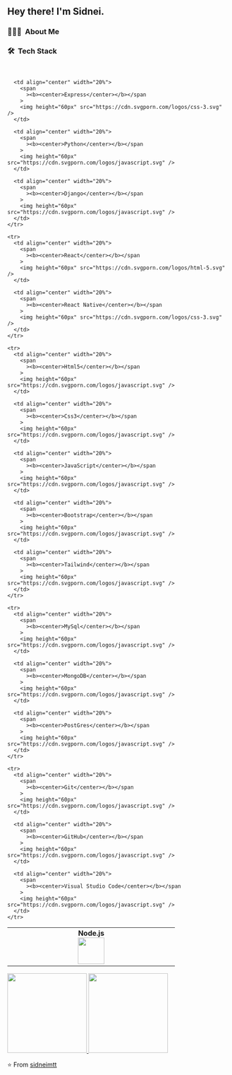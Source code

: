 <!--
**sidneimtt/sidneimtt** is a ✨ _special_ ✨ repository because its `README.md` (this file) appears on your GitHub profile.

Here are some ideas to get you started:

- 🔭 I’m currently working on ...
- 🌱 I’m currently learning ...
- 👯 I’m looking to collaborate on ...
- 🤔 I’m looking for help with ...
- 💬 Ask me about ...
- 📫 How to reach me: ...
- 😄 Pronouns: ...
- ⚡ Fun fact: ...

<img src="https://raw.githubusercontent.com/AVS1508/AVS1508/master/assets/Aditya%20Vikram%20Singh%20Banner.png">
-->

<h2> Hey there! I'm Sidnei.</h2>

<h3> 👨🏻‍💻 &nbsp;About Me </h3>

<h3> 🛠 &nbsp;Tech Stack</h3>
<br />
<table>
  <tbody>
    <tr>
      <td align="center" width="20%">
        <span
          ><b><center>Node.js</center></b></span
        >
        <img height="60px" src="https://cdn.svgporn.com/logos/html-5.svg" />
      </td>

      <td align="center" width="20%">
        <span
          ><b><center>Express</center></b></span
        >
        <img height="60px" src="https://cdn.svgporn.com/logos/css-3.svg" />
      </td>

      <td align="center" width="20%">
        <span
          ><b><center>Python</center></b></span
        >
        <img height="60px" src="https://cdn.svgporn.com/logos/javascript.svg" />
      </td>

      <td align="center" width="20%">
        <span
          ><b><center>Django</center></b></span
        >
        <img height="60px" src="https://cdn.svgporn.com/logos/javascript.svg" />
      </td>
    </tr>

    <tr>
      <td align="center" width="20%">
        <span
          ><b><center>React</center></b></span
        >
        <img height="60px" src="https://cdn.svgporn.com/logos/html-5.svg" />
      </td>

      <td align="center" width="20%">
        <span
          ><b><center>React Native</center></b></span
        >
        <img height="60px" src="https://cdn.svgporn.com/logos/css-3.svg" />
      </td>
    </tr>

    <tr>
      <td align="center" width="20%">
        <span
          ><b><center>Html5</center></b></span
        >
        <img height="60px" src="https://cdn.svgporn.com/logos/javascript.svg" />
      </td>

      <td align="center" width="20%">
        <span
          ><b><center>Css3</center></b></span
        >
        <img height="60px" src="https://cdn.svgporn.com/logos/javascript.svg" />
      </td>

      <td align="center" width="20%">
        <span
          ><b><center>JavaScript</center></b></span
        >
        <img height="60px" src="https://cdn.svgporn.com/logos/javascript.svg" />
      </td>

      <td align="center" width="20%">
        <span
          ><b><center>Bootstrap</center></b></span
        >
        <img height="60px" src="https://cdn.svgporn.com/logos/javascript.svg" />
      </td>

      <td align="center" width="20%">
        <span
          ><b><center>Tailwind</center></b></span
        >
        <img height="60px" src="https://cdn.svgporn.com/logos/javascript.svg" />
      </td>
    </tr>

    <tr>
      <td align="center" width="20%">
        <span
          ><b><center>MySql</center></b></span
        >
        <img height="60px" src="https://cdn.svgporn.com/logos/javascript.svg" />
      </td>

      <td align="center" width="20%">
        <span
          ><b><center>MongoDB</center></b></span
        >
        <img height="60px" src="https://cdn.svgporn.com/logos/javascript.svg" />
      </td>

      <td align="center" width="20%">
        <span
          ><b><center>PostGres</center></b></span
        >
        <img height="60px" src="https://cdn.svgporn.com/logos/javascript.svg" />
      </td>
    </tr>

    <tr>
      <td align="center" width="20%">
        <span
          ><b><center>Git</center></b></span
        >
        <img height="60px" src="https://cdn.svgporn.com/logos/javascript.svg" />
      </td>

      <td align="center" width="20%">
        <span
          ><b><center>GitHub</center></b></span
        >
        <img height="60px" src="https://cdn.svgporn.com/logos/javascript.svg" />
      </td>

      <td align="center" width="20%">
        <span
          ><b><center>Visual Studio Code</center></b></span
        >
        <img height="60px" src="https://cdn.svgporn.com/logos/javascript.svg" />
      </td>
    </tr>
  </tbody>
</table>


<a href="https://github.com/sidneimtt">
  <img height="180em" src="https://github-readme-stats.vercel.app/api?username=sidneimtt&show_icons=true" />
  <img height="180em" src="https://github-readme-stats.vercel.app/api/top-langs/?username=sidneimtt&layout=compact" />
</a>

<br/>

<!--  
<h3> 🤝🏻 &nbsp;Connect with Me </h3>

<p align="center">
<a href="https://www.adityavsingh.com/"><img alt="Website" src="https://img.shields.io/badge/Website-www.adityavsingh.com-blue?style=flat-square&logo=google-chrome"></a>
<a href="https://www.linkedin.com/in/AVS1508/"><img alt="LinkedIn" src="https://img.shields.io/badge/LinkedIn-Aditya%20Vikram%20Singh-blue?style=flat-square&logo=linkedin"></a>
<a href="https://www.instagram.com/adityavs_/"><img alt="Instagram" src="https://img.shields.io/badge/Instagram-adityavs__-blue?style=flat-square&logo=instagram"></a>
<a href="mailto:avsingh@umass.edu"><img alt="Email" src="https://img.shields.io/badge/Email-avsingh@umass.edu-blue?style=flat-square&logo=gmail"></a>
</p>

-->

⭐️ From [sidneimtt](https://github.com/sidneimtt)
